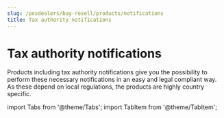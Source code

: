 ```yaml
---
slug: /posdealers/buy-resell/products/notifications
title: Tax authority notifications
---
```


# Tax authority notifications

Products including tax authority notifications give you the possibility to perform these necessary notifications in an easy and legal compliant way. 
As these depend on local regulations, the products are highly country specific.

import Tabs from '@theme/Tabs';
import TabItem from '@theme/TabItem';

<!-- 

import fiscal-authority-notificationAT from '../_markets/at/buy-resell/products/_fiscal-authority-notification.mdx';
import fiscal-authority-notificationFR from '../_markets/fr/buy-resell/products/_fiscal-authority-notification.mdx';
import fiscal-authority-notificationDE from '../_markets/de/buy-resell/products/_fiscal-authority-notification.mdx';
<Tabs groupId="market">

  <TabItem value="AT" label="Austria">
    <fiscal-authority-notificationAT />
  </TabItem>

  <TabItem value="FR" label="France">
    <fiscal-authority-notificationFR />
  </TabItem>

  <TabItem value="DE" label="Germany">
    <fiscal-authority-notificationDE />
  </TabItem>

</Tabs>
<br /> -->